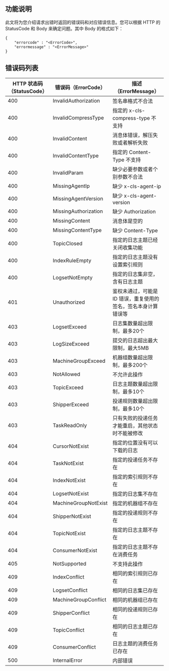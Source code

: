 ## 功能说明

此文将为您介绍请求出错时返回的错误码和对应错误信息。您可以根据 HTTP 的 StatusCode 和 Body 来确定问题。其中 Body 的格式如下：
```
{
    "errorcode" : "<ErrorCode>",
    "errormessage" : "<ErrorMessage>"
}
```
## 错误码列表

| HTTP 状态码（StatusCode） | 错误码（ErrorCode）       | 描述（ErrorMessage）                |
| -------------------- | -------------------- | ------------------------------- |
| 400                  | InvalidAuthorization | 签名串格式不合法                        |
| 400                  | InvalidCompressType  | 指定的 x-cls-compress-type 不支持       |
| 400                  | InvalidContent       | 消息体错误，解压失败或者解析失败                |
| 400                  | InvalidContentType   | 指定的 Content-Type 不支持              |
| 400                  | InvalidParam         | 缺少必要参数或者个别参数不合法                 |
| 400                  | MissingAgentIp       | 缺少 x-cls-agent-ip                |
| 400                  | MissingAgentVersion  | 缺少 x-cls-agent-version           |
| 400                  | MissingAuthorization | 缺少 Authorization                 |
| 400                  | MissingContent       | 消息体是空的                          |
| 400                  | MissingContentType   | 缺少 Content-Type                  |
| 400                  | TopicClosed          | 指定的日志主题已经关闭收集功能          |
| 400	               | IndexRuleEmpty	      | 指定的日志主题没有设置索引规则          |
| 400	               | LogsetNotEmpty       | 指定的日志集非空，含有日志主题            |
| 401                  | Unauthorized         | 鉴权未通过，可能是 ID 错误，重复使用的签名，签名本身计算错误等 |
| 403                  | LogsetExceed         | 日志集数量超出限制，最多20个                 |
| 403                  | LogSizeExceed        | 提交的日志超出最大限制，最大5MB               |
| 403                  | MachineGroupExceed   | 机器组数量超出限制，最多200个        |
| 403                  | NotAllowed           | 不允许此操作                          |
| 403                  | TopicExceed          | 日志主题数量超出限制，最多10个                |
| 403                  | ShipperExceed        | 投递规则数量超出限制，最多10个        |
| 403                  | TaskReadOnly         | 只有失败的投递任务才能重启，其他状态时不能被修改   |
| 404                  | CursorNotExist       | 指定的位置没有可以下载的日志          |
| 404                  | TaskNotExist         | 指定的投递任务不存在                      |
| 404                  | IndexNotExist        | 指定的索引规则不存在                      |
| 404                  | LogsetNotExist       | 指定的日志集不存在                       |
| 404                  | MachineGroupNotExist | 指定的机器组不存在                       |
| 404                  | ShipperNotExist      | 指定的投递规则不存在                      |
| 404                  | TopicNotExist        | 指定的日志主题不存在                      |
| 404                  | ConsumerNotExist     | 指定的日志主题不存在消费任务              |
| 405                  | NotSupported         | 不支持此操作                          |
| 409                  | IndexConflict        | 相同的索引规则已存在                      |
| 409                  | LogsetConflict       | 相同的日志集已存在                       |
| 409                  | MachineGroupConflict | 相同的机器组已存在                       |
| 409                  | ShipperConflict      | 相同的投递规则已存在                      |
| 409                  | TopicConflict        | 相同的日志主题已存在                      |
| 409                  | ConsumerConflict     | 日志主题的消费任务已存在              |
| 500                  | InternalError        | 内部错误                            |
